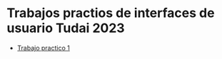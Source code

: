 # Trabajos practios de interfaces de usuario Tudai 2023

- [Trabajo practico 1]( https://florenciavivar.github.io/interfaces/tp1/)
